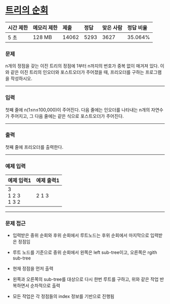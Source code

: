 # [트리의 순회](https://www.acmicpc.net/problem/2263)

<div align = center>

| 시간 제한 | 메모리 제한 | 제출  | 정답 | 맞은 사람 | 정답 비율 |
| :-------- | :---------- | :---- | :--- | :-------- | :-------- |
| 5 초      | 128 MB      | 14062 | 5293 | 3627      | 35.064%   |

</div>

### 문제

n개의 정점을 갖는 이진 트리의 정점에 1부터 n까지의 번호가 중복 없이 매겨져 있다. 이와 같은 이진 트리의 인오더와 포스트오더가 주어졌을 때, 프리오더를 구하는 프로그램을 작성하시오.

---

### 입력

첫째 줄에 n(1≤n≤100,000)이 주어진다. 다음 줄에는 인오더를 나타내는 n개의 자연수가 주어지고, 그 다음 줄에는 같은 식으로 포스트오더가 주어진다.

---

### 출력

첫째 줄에 프리오더를 출력한다.

---

### 예제 입력

| 예제 입력1            | 예제 출력1 |
| :-------------------- | :--------- |
| 3<br/>1 2 3<br/>1 3 2 | 2 1 3      |

---

### 문제 접근

  - 입력받은 중위 순회와 후위 순회에서 루트노드는 후위 순회에서 마지막으로 입력받은 정점임

  - 루트 노드를 기준으로 중위 순회에서 왼쪽은 left sub-tree이고, 오른쪽은 rgith sub-tree

  - 현재 정점을 먼저 출력

  - 왼쪽과 오른쪽의 sub-tree를 대상으로 다시 한번 루트를 구하고, 위와 같은 작업 반복하면서 순차적으로 출력

  - 모든 작업은 각 정점들의 index 정보를 기반으로 진행됨